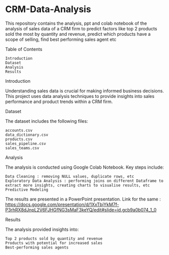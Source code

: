 # CRM-Data-Analysis
This repository contains the analysis, ppt and colab notebook of the analysis of sales data of a CRM firm to predict factors like top 2 products sold the most by quantity and revenue, predict which products have a scope of selling, find best performing sales agent etc 

Table of Contents

    Introduction
    Dataset
    Analysis
    Results

Introduction

Understanding sales data is crucial for making informed business decisions. This project uses data analysis techniques to provide insights into sales performance and product trends within a CRM firm.

Dataset

The dataset includes the following files:

    accounts.csv
    data_dictionary.csv
    products.csv
    sales_pipeline.csv
    sales_teams.csv

Analysis

The analysis is conducted using Google Colab Notebook. Key steps include:

    Data Cleaning : removing NULL values, duplicate rows, etc
    Exploratory Data Analysis : performing joins on different Dataframe to extract more insights, creating charts to visualise results, etc
    Predictive Modeling 

The results are presented in a PowerPoint presentation. 
Link for the same : https://docs.google.com/presentation/d/1XxTbjYkM7f-P3rhRX8dJnpL2V6FJHGfNG3sMaF3keYQ/edit#slide=id.gcb9a0b074_1_0


Results

The analysis provided insights into:

    Top 2 products sold by quantity and revenue
    Products with potential for increased sales
    Best-performing sales agents

